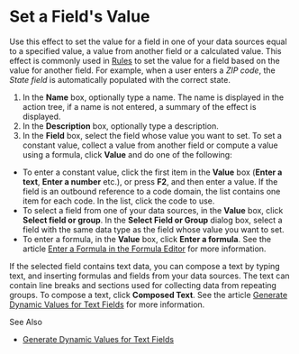 # Set a Field's Value

Use this effect to set the value for a field in one of your data sources equal to a specified value, a value from another field or a calculated value. This effect is commonly used in [Rules](../../../object-class/modify-an-object--or-identifier-domain/rules.md) to set the value for a field based on the value for another field. For example, when a user enters a *ZIP code*, the *State field* is automatically populated with the correct state.

1.  In the **Name** box, optionally type a name. The name is displayed in the action tree, if a name is not entered, a summary of the effect is displayed.
2.  In the **Description** box, optionally type a description.
3.  In the **Field** box, select the field whose value you want to set. To set a constant value, collect a value from another field or compute a value using a formula, click **Value** and do one of the following:

*   To enter a constant value, click the first item in the **Value** box (**Enter a text**, **Enter a number** etc.), or press **F2**, and then enter a value. If the field is an outbound reference to a code domain, the list contains one item for each code. In the list, click the code to use.
*   To select a field from one of your data sources, in the **Value** box, click **Select field or group**. In the **Select Field or Group** dialog box, select a field with the same data type as the field whose value you want to set.
*   To enter a formula, in the **Value** box, click **Enter a formula**. See the article [Enter a Formula in the Formula Editor](../../../common-concepts/advanced-expressions/formula-editor.md) for more information.

If the selected field contains text data, you can compose a text by typing text, and inserting formulas and fields from your data sources. The text can contain line breaks and sections used for collecting data from repeating groups. To compose a text, click **Composed Text**. See the article [Generate Dynamic Values for Text Fields](mk:@MSITStore:D:\WSRoot\Genus\Evolution\doc\Help\GenusLogixHelp_1033.chm::/../generate-dynamic-values-for-text-fields.md) for more information.

See Also

*   [Generate Dynamic Values for Text Fields](../generate-dynamic-values-for-text-fields.md)
